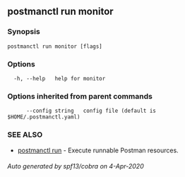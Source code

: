 ## postmanctl run monitor



### Synopsis



```
postmanctl run monitor [flags]
```

### Options

```
  -h, --help   help for monitor
```

### Options inherited from parent commands

```
      --config string   config file (default is $HOME/.postmanctl.yaml)
```

### SEE ALSO

* [postmanctl run](postmanctl_run.md)	 - Execute runnable Postman resources.

###### Auto generated by spf13/cobra on 4-Apr-2020
